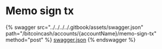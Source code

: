 # Memo sign tx

{% swagger src="../../../../.gitbook/assets/swagger.json" path="/bitcoincash/accounts/{accountName}/memo-sign-tx" method="post" %}
[swagger.json](../../../../.gitbook/assets/swagger.json)
{% endswagger %}
